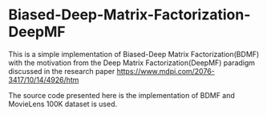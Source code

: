 # Biased-Deep-Matrix-Factorization-DeepMF

This is a simple implementation of Biased-Deep Matrix Factorization(BDMF) with the motivation from the Deep Matrix Factorization(DeepMF) paradigm discussed in the research paper
https://www.mdpi.com/2076-3417/10/14/4926/htm

The source code presented here is the implementation of BDMF and MovieLens 100K dataset is used.
